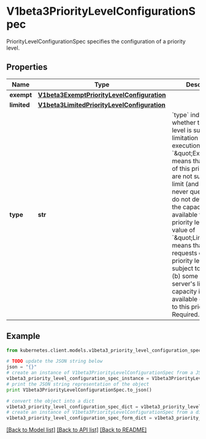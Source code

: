 # V1beta3PriorityLevelConfigurationSpec

PriorityLevelConfigurationSpec specifies the configuration of a priority level.

## Properties

Name | Type | Description | Notes
------------ | ------------- | ------------- | -------------
**exempt** | [**V1beta3ExemptPriorityLevelConfiguration**](V1beta3ExemptPriorityLevelConfiguration.md) |  | [optional] 
**limited** | [**V1beta3LimitedPriorityLevelConfiguration**](V1beta3LimitedPriorityLevelConfiguration.md) |  | [optional] 
**type** | **str** | &#x60;type&#x60; indicates whether this priority level is subject to limitation on request execution.  A value of &#x60;\&quot;Exempt\&quot;&#x60; means that requests of this priority level are not subject to a limit (and thus are never queued) and do not detract from the capacity made available to other priority levels.  A value of &#x60;\&quot;Limited\&quot;&#x60; means that (a) requests of this priority level _are_ subject to limits and (b) some of the server&#39;s limited capacity is made available exclusively to this priority level. Required. | 

## Example

```python
from kubernetes.client.models.v1beta3_priority_level_configuration_spec import V1beta3PriorityLevelConfigurationSpec

# TODO update the JSON string below
json = "{}"
# create an instance of V1beta3PriorityLevelConfigurationSpec from a JSON string
v1beta3_priority_level_configuration_spec_instance = V1beta3PriorityLevelConfigurationSpec.from_json(json)
# print the JSON string representation of the object
print V1beta3PriorityLevelConfigurationSpec.to_json()

# convert the object into a dict
v1beta3_priority_level_configuration_spec_dict = v1beta3_priority_level_configuration_spec_instance.to_dict()
# create an instance of V1beta3PriorityLevelConfigurationSpec from a dict
v1beta3_priority_level_configuration_spec_form_dict = v1beta3_priority_level_configuration_spec.from_dict(v1beta3_priority_level_configuration_spec_dict)
```
[[Back to Model list]](../README.md#documentation-for-models) [[Back to API list]](../README.md#documentation-for-api-endpoints) [[Back to README]](../README.md)


